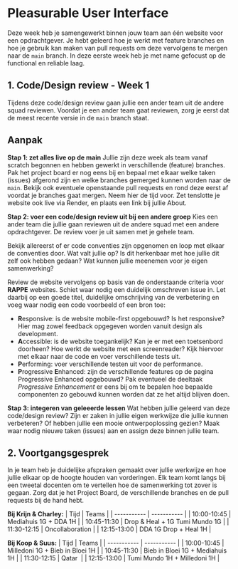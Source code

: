 # Pleasurable User Interface

Deze week heb je samengewerkt binnen jouw team aan één website voor een opdrachtgever. Je hebt geleerd hoe je werkt met feature branches en hoe je gebruik kan maken van pull requests om deze vervolgens te mergen naar de `main` branch. In deze eerste week heb je met name gefocust op de functional en reliable laag. 

## 1. Code/Design review - Week 1

Tijdens deze code/design review gaan jullie een ander team uit de andere squad reviewen. Voordat je een ander team gaat reviewen, zorg je eerst dat de meest recente versie in de `main` branch staat. 

## Aanpak

**Stap 1: zet alles live op de main**
Jullie zijn deze week als team vanaf scratch begonnen en hebben gewerkt in verschillende (feature) branches. Pak het project board er nog eens bij en bepaal met elkaar welke taken (issues) afgerond zijn en welke branches gemerged kunnen worden naar de `main`. Bekijk ook eventuele openstaande pull requests en rond deze eerst af voordat je branches gaat mergen. Neem hier de tijd voor. Zet tenslotte je website ook live via Render, en plaats een link bij jullie About.

**Stap 2: voer een code/design review uit bij een andere groep**
Kies een ander team die jullie gaan reviewen uit de andere squad met een andere opdrachtgever. De review voer je uit samen met je gehele team.

Bekijk allereerst of er code conventies zijn opgenomen en loop met elkaar de conventies door. Wat valt jullie op? Is dit herkenbaar met hoe jullie dit zelf ook hebben gedaan? Wat kunnen jullie meenemen voor je eigen samenwerking?

Review de website vervolgens op basis van de onderstaande criteria voor **RAPPE** websites. Schiet waar nodig een duidelijk omschreven issue in. Let daarbij op een goede titel, duidelijke omschrijving van de verbetering en voeg waar nodig een code voorbeeld of een bron toe:
- **R**esponsive: is de website mobile-first opgebouwd? Is het responsive? Hier mag zowel feedback opgegeven worden vanuit design als development. 
- **A**ccessible: is de website toegankelijk? Kan je er met een toetsenbord doorheen? Hoe werkt de website met een screenreader? Kijk hiervoor met elkaar naar de code en voer verschillende tests uit. 
- **P**erforming: voer verschillende testen uit voor de performance. 
- **P**rogressive **E**nhanced: zijn de verschillende features op de pagina Progressive Enhanced opgebouwd? Pak eventueel de deeltaak _Progressive Enhancement_ er eens bij om te bepalen hoe bepaalde componenten zo gebouwd kunnen worden dat ze het altijd blijven doen. 

**Stap 3: integeren van geleeerde lessen** 
Wat hebben jullie geleerd van deze code/design review? Zijn er zaken in jullie eigen werkwijze die jullie kunnen verbeteren? Of hebben jullie een mooie ontwerpoplossing gezien? Maak waar nodig nieuwe taken (issues) aan en assign deze binnen jullie team. 

## 2. Voortgangsgesprek 
In je team heb je duidelijke afspraken gemaakt over jullie werkwijze en hoe jullie elkaar op de hoogte houden van vorderingen. Elk team komt langs bij een tweetal docenten om te vertellen hoe de samenwerking tot zover is gegaan. Zorg dat je het Project Board, de verschillende branches en de pull requests bij de hand hebt. 


**Bij Krijn & Charley:**
| Tijd     | Teams |
| ----------- | ----------- |
| 10:00-10:45  | Mediahuis 1G	+ DDA 1H     |
| 10:45-11:30  | Drop & Heal + 1G	Tumi Mundo 1G   |
| 11:30-12:15  | Oncollaboration      |
| 12:15-13:00  | DDA 1G	Drop + Heal 1H  |

**Bij Koop & Suus:**
| Tijd     | Teams |
| ----------- | ----------- |
| 10:00-10:45  | Milledoni 1G	+ Bieb in Bloei 1H    |
| 10:45-11:30  | Bieb in Bloei 1G	+ Mediahuis 1H  |
| 11:30-12:15  | Qatar      |
| 12:15-13:00  | Tumi Mundo 1H	+ Milledoni 1H  |

<!-- 

Checklist:
- Projectboard: inzoomen op de taken. Zijn het behapbare taken met assignees?
- Branches: hoeveel en hoe groot zijn de branches? Naamgeving?
- PR's: hoe zien de instructies eruit voor de reviewers? Hoe is de feedback die op een PR komt?
- Daily stand-ups: hoe zien die eruit? Hoe vinden jullie dat?
- Samenwerken algemeen: dingen die opvallen/nodig om te bespreken? 

-->


